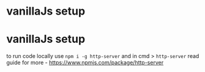# vanillaJs setup

# vanillaJs setup
to run code locally use `npm i -g http-server`
and in cmd >  `http-server`
read guide for more - https://www.npmjs.com/package/http-server
